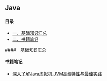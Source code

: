 ## Java

#### 目录

* [一、基础知识汇总](#itm1 "itm1")
* [二、书籍笔记](#itm2 "itm2")

####　<a id="itm1">基础知识汇总</a>



#### <a id="itm2">书籍笔记</a>
* [深入了解Java虚拟机 JVM高级特性与最佳实践](https://github.com/1945883967/java/tree/master/book-01%E6%B7%B1%E5%85%A5%E4%BA%86%E8%A7%A3Java%E8%99%9A%E6%8B%9F%E6%9C%BA)






